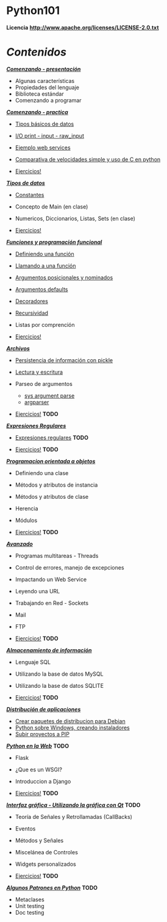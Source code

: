 Python101
=========

**Licencia**
__http://www.apache.org/licenses/LICENSE-2.0.txt__

**_Contenidos_**
================

[**_Comenzando - presentación_**](python_101_01.pdf)
* Algunas características
* Propiedades del lenguaje
* Biblioteca estándar
* Comenzando a programar

[**_Comenzando - practica_**](1.0-comenzando)
* [Tipos básicos de datos](1.0-comenzando/src/main.py)
* [I/O print - input - raw_input](1.0-comenzando/src/main.py)
* [Ejemplo web services](1.0-comenzando/src/ejemploWS/)
* [Comparativa de velocidades simple y uso de C en python](1.0-comenzando/src/ejemplosC/execute.txt)

* [Ejercicios!](1.0-comenzando/src/ejercicios.txt)

[**_Tipos de datos_**](1.5-tipos-de-datos)
* [Constantes](1.5-tipos-de-datos/src/constantes.py)
* Concepto de Main (en clase)
* Numericos, Diccionarios, Listas, Sets (en clase)

* [Ejercicios!](1.5-tipos-de-datos/ejercicios.txt)

[**_Funciones y programación funcional_**](2.0-programacion-funcional)
* [Definiendo una función](2.0-programacion-funcional/src/function_0.py)
* [Llamando a una función](2.0-programacion-funcional/src/function_2.py)
* [Argumentos posicionales y nominados](2.0-programacion-funcional/src/function_2.py)
* [Argumentos defaults](2.0-programacion-funcional/src/function_2.py)
* [Decoradores](2.0-programacion-funcional/src/function_decorators.py)
* [Recursividad](2.0-programacion-funcional/src/function_recursive_0.py)
* Listas por comprención

* [Ejercicios!](2.0-programacion-funcional/ejercicios.txt)

[**_Archivos_**](2.5-archivos)
* [Persistencia de información con pickle](2.5-archivos/src/picklesample.py)
* [Lectura y escritura](2.5-archivos/src/lectoescritura.py)
* Parseo de argumentos
	* [sys argument parse](2.5-archivos/src/argumentos.py)
	* [argparser](2.5-archivos/src/argparser.py)

* [Ejercicios!]()  **TODO**

[**_Expresiones Regulares_**](4.0-expresiones-regulares)
* [Expresiones regulares]() **TODO**

* [Ejercicios!]()  **TODO**

[**_Programacion orientada a objetos_**](3.0-clases-y-objetos)
* Definiendo una clase
* Métodos y atributos de instancia
* Métodos y atributos de clase
* Herencia
* Módulos

* [Ejercicios!]()  **TODO**

[**_Avanzado_**]()
* Programas multitareas - Threads
* Control de errores, manejo de excepciones
* Impactando un Web Service
* Leyendo una URL
* Trabajando en Red - Sockets
* Mail
* FTP

* [Ejercicios!]()  **TODO**

[**_Almacenamiento de información_**]()
* Lenguaje SQL
* Utilizando la base de datos MySQL
* Utilizando la base de datos SQLITE

* [Ejercicios!]()  **TODO**

[**_Distribución de aplicaciones_**](11.0-dist)
* [Crear paquetes de distribucion para Debian](11.0-dist/dist_debian.txt)
* [Python sobre Windows, creando instaladores](11.0-dist/dist_windows.txt)
* [Subir proyectos a PIP](11.0-dist/pip_upload.txt)

[**_Python en la Web_**]() **TODO**
* Flask
* ¿Que es un WSGI?
* Introduccion a Django

* [Ejercicios!]()  **TODO**


[**_Interfaz gráfica - Utilizando la gráfica con Qt_**]() **TODO**
* Teoría de Señales y Retrollamadas (CallBacks)
* Eventos
* Métodos y Señales
* Miscelánea de Controles
* Widgets personalizados

* [Ejercicios!]()  **TODO**

[**_Algunos Patrones en Python_**]() **TODO**
* Metaclases
* Unit testing
* Doc testing
